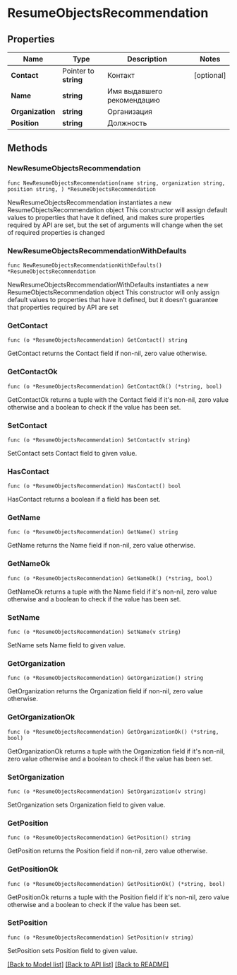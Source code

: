 # ResumeObjectsRecommendation

## Properties

Name | Type | Description | Notes
------------ | ------------- | ------------- | -------------
**Contact** | Pointer to **string** | Контакт | [optional] 
**Name** | **string** | Имя выдавшего рекомендацию | 
**Organization** | **string** | Организация | 
**Position** | **string** | Должность | 

## Methods

### NewResumeObjectsRecommendation

`func NewResumeObjectsRecommendation(name string, organization string, position string, ) *ResumeObjectsRecommendation`

NewResumeObjectsRecommendation instantiates a new ResumeObjectsRecommendation object
This constructor will assign default values to properties that have it defined,
and makes sure properties required by API are set, but the set of arguments
will change when the set of required properties is changed

### NewResumeObjectsRecommendationWithDefaults

`func NewResumeObjectsRecommendationWithDefaults() *ResumeObjectsRecommendation`

NewResumeObjectsRecommendationWithDefaults instantiates a new ResumeObjectsRecommendation object
This constructor will only assign default values to properties that have it defined,
but it doesn't guarantee that properties required by API are set

### GetContact

`func (o *ResumeObjectsRecommendation) GetContact() string`

GetContact returns the Contact field if non-nil, zero value otherwise.

### GetContactOk

`func (o *ResumeObjectsRecommendation) GetContactOk() (*string, bool)`

GetContactOk returns a tuple with the Contact field if it's non-nil, zero value otherwise
and a boolean to check if the value has been set.

### SetContact

`func (o *ResumeObjectsRecommendation) SetContact(v string)`

SetContact sets Contact field to given value.

### HasContact

`func (o *ResumeObjectsRecommendation) HasContact() bool`

HasContact returns a boolean if a field has been set.

### GetName

`func (o *ResumeObjectsRecommendation) GetName() string`

GetName returns the Name field if non-nil, zero value otherwise.

### GetNameOk

`func (o *ResumeObjectsRecommendation) GetNameOk() (*string, bool)`

GetNameOk returns a tuple with the Name field if it's non-nil, zero value otherwise
and a boolean to check if the value has been set.

### SetName

`func (o *ResumeObjectsRecommendation) SetName(v string)`

SetName sets Name field to given value.


### GetOrganization

`func (o *ResumeObjectsRecommendation) GetOrganization() string`

GetOrganization returns the Organization field if non-nil, zero value otherwise.

### GetOrganizationOk

`func (o *ResumeObjectsRecommendation) GetOrganizationOk() (*string, bool)`

GetOrganizationOk returns a tuple with the Organization field if it's non-nil, zero value otherwise
and a boolean to check if the value has been set.

### SetOrganization

`func (o *ResumeObjectsRecommendation) SetOrganization(v string)`

SetOrganization sets Organization field to given value.


### GetPosition

`func (o *ResumeObjectsRecommendation) GetPosition() string`

GetPosition returns the Position field if non-nil, zero value otherwise.

### GetPositionOk

`func (o *ResumeObjectsRecommendation) GetPositionOk() (*string, bool)`

GetPositionOk returns a tuple with the Position field if it's non-nil, zero value otherwise
and a boolean to check if the value has been set.

### SetPosition

`func (o *ResumeObjectsRecommendation) SetPosition(v string)`

SetPosition sets Position field to given value.



[[Back to Model list]](../README.md#documentation-for-models) [[Back to API list]](../README.md#documentation-for-api-endpoints) [[Back to README]](../README.md)


